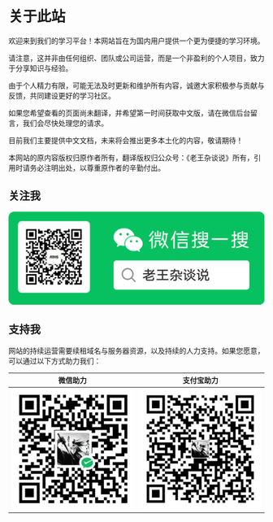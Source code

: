 # 关于此站

欢迎来到我们的学习平台！本网站旨在为国内用户提供一个更为便捷的学习环境。

请注意，这并非由任何组织、团队或公司运营，而是一个非盈利的个人项目，致力于分享知识与经验。

由于个人精力有限，可能无法及时更新和维护所有内容，诚邀大家积极参与贡献与反馈，共同建设更好的学习社区。

如果您希望查看的页面尚未翻译，并希望第一时间获取中文版，请在微信后台留言，我们会尽快处理您的请求。

目前我们主要提供中文文档，未来将会推出更多本土化的内容，敬请期待！

本网站的原内容版权归原作者所有，翻译版权归公众号：《老王杂谈说》所有，引用时请务必注明出处，以尊重原作者的辛勤付出。

## 关注我

![微信公众号二维码](./images/WeChat_QRCode.png)

## 支持我

网站的持续运营需要续租域名与服务器资源，以及持续的人力支持。如果您愿意，可以通过以下方式助力我们：

| 微信助力 | 支付宝助力 |
|--------------------------------------------|----------------------------------------|
| ![微信](./images/WeChat_Pay.jpg) | ![支付宝](./images/Ali_Pay.jpg) |

